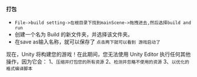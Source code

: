 #### 打包
* `File->build setting->在根目录下找到mainScene->拖拽进去,然后选择build and run`
* 创建一个名为 Build 的新文件夹，并选择该文件夹。
* 在save as输入名称，就可以保存了 `点击两下就可以看到 游戏启动了`

现在，Unity 将构建您的游戏！在此期间，您无法使用 Unity Editor 执行任何其他操作，因为它会：
1、`压缩并打包您的所有资源`
2、`检测并忽略不使用的资源`
3、`以优化的格式编译脚本`

